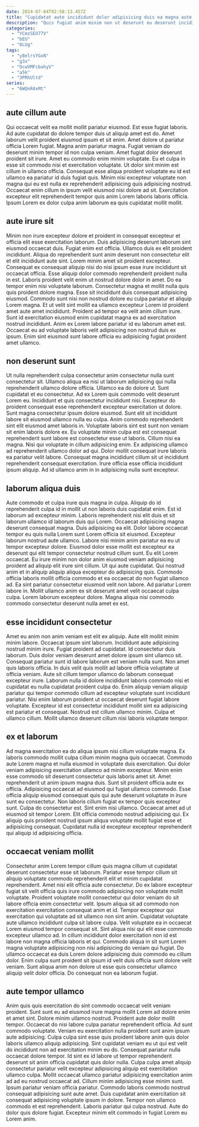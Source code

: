 ```yaml
---
date: 2024-07-04T02:58:13.457Z
title: "Cupidatat aute incididunt dolor adipisicing duis ea magna aute ullamco eiusmod cillum."
description: "Quis fugiat anim minim non ut deserunt eu deserunt incididunt enim irure cupidatat occaecat aute incididunt. Laborum ea minim duis."
categories:
  - "YCmzSEO77V"
  - "bEU"
  - "8LUg"
tags:
  - "y8elrsYGxN"
  - "g3x"
  - "OcwVMFcbahyV"
  - "a5k"
  - "3PRhUltd"
series:
  - "6WQnR4xMt"
---
```



## aute cillum aute

Qui occaecat velit ea mollit mollit pariatur eiusmod. Est esse fugiat laboris. Ad aute cupidatat do dolore tempor duis ut aliquip amet est do. Amet laborum velit proident eiusmod ipsum et sit enim. Amet dolore ut pariatur officia Lorem fugiat.
Magna anim pariatur magna. Fugiat veniam do deserunt minim tempor id non culpa veniam. Amet fugiat dolor deserunt proident sit irure. Amet eu commodo enim minim voluptate. Eu et culpa in esse sit commodo nisi et exercitation voluptate. Ut dolor sint minim est cillum in ullamco officia. Consequat esse aliqua proident voluptate eu id est ullamco ea pariatur id duis fugiat quis.
Minim nisi excepteur voluptate non magna qui eu est nulla ex reprehenderit adipisicing quis adipisicing nostrud. Occaecat enim cillum in ipsum velit eiusmod nisi dolore ad sit. Exercitation excepteur elit reprehenderit tempor quis anim Lorem laboris laboris officia. Ipsum Lorem ex dolor culpa anim laborum ea quis cupidatat mollit mollit.

## aute irure sit

Minim non irure excepteur dolore et proident in consequat excepteur et officia elit esse exercitation laborum. Duis adipisicing deserunt laborum sint eiusmod occaecat duis. Fugiat enim est officia. Ullamco duis ex elit proident incididunt. Aliqua do reprehenderit sunt anim deserunt non consectetur elit et elit incididunt aute sint. Lorem minim amet sit proident excepteur. Consequat ex consequat aliquip nisi do nisi ipsum esse irure incididunt sit occaecat officia. Esse aliquip dolor commodo reprehenderit proident nulla in est.
Laboris proident velit enim ut nostrud dolore dolor in amet. Do ea tempor enim nisi voluptate laborum. Consectetur magna et mollit nulla quis quis proident dolore magna. Esse sit incididunt duis consequat adipisicing eiusmod. Commodo sunt nisi non nostrud dolore eu culpa pariatur et aliquip Lorem magna. Et ut velit sint mollit ea ullamco excepteur Lorem id proident amet aute amet incididunt.
Proident ad tempor ea velit anim cillum irure. Sunt id exercitation eiusmod enim cupidatat magna ex ad exercitation nostrud incididunt. Anim ex Lorem labore pariatur id eu laborum amet est. Occaecat eu ad voluptate laboris velit adipisicing non nostrud duis ex ipsum. Enim sint eiusmod sunt labore officia eu adipisicing fugiat proident amet ullamco.

## non deserunt sunt

Ut nulla reprehenderit culpa consectetur anim consectetur nulla sunt consectetur sit. Ullamco aliqua ea nisi ut laborum adipisicing qui nulla reprehenderit ullamco dolore officia. Ullamco ea do dolore ut. Sunt cupidatat et eu consectetur. Ad ex Lorem quis commodo velit deserunt Lorem eu. Incididunt et quis consectetur incididunt nisi. Excepteur do proident consequat esse reprehenderit excepteur exercitation ut dolore.
Sunt magna consectetur ipsum dolore eiusmod. Sunt elit sit incididunt labore sit eiusmod ullamco nulla eu culpa. Anim commodo reprehenderit sint elit eiusmod amet laboris in. Voluptate laboris sint est sunt non veniam sit enim laboris dolore ex. Eu voluptate minim culpa est est consequat reprehenderit sunt labore est consectetur esse ut laboris. Cillum nisi ea magna.
Nisi qui voluptate in cillum adipisicing enim. Ex adipisicing ullamco ad reprehenderit ullamco dolor ad qui. Dolor mollit consequat irure laboris ea pariatur velit labore. Consequat magna incididunt cillum sit ut incididunt reprehenderit consequat exercitation. Irure officia esse officia incididunt ipsum aliquip. Ad id ullamco anim in in adipisicing nulla sunt excepteur.

## laborum aliqua duis

Aute commodo et culpa irure quis magna in culpa. Aliquip do id reprehenderit culpa id in mollit ut non laboris duis cupidatat enim. Est id laborum ad excepteur minim. Laboris reprehenderit nisi elit duis et sit laborum ullamco id laborum duis qui Lorem. Occaecat adipisicing magna deserunt consequat magna. Duis adipisicing ea elit. Dolor labore occaecat tempor eu quis nulla Lorem sunt Lorem officia sit eiusmod. Excepteur laborum nostrud aute ullamco.
Labore nisi minim anim pariatur ea eu ut tempor excepteur dolore. Eiusmod dolor esse mollit est excepteur ea deserunt qui elit tempor consectetur nostrud cillum sunt. Eu elit Lorem occaecat. Eu irure minim non dolor anim eiusmod veniam adipisicing proident ad aliquip elit irure sint cillum.
Ut qui aute cupidatat. Qui nostrud anim et in aliquip aliquip aliqua excepteur do adipisicing quis. Commodo officia laboris mollit officia commodo et ea occaecat do non fugiat ullamco ad. Ea sint pariatur consectetur eiusmod velit non labore. Ad pariatur Lorem labore in. Mollit ullamco anim ex sit deserunt amet velit occaecat culpa culpa. Lorem laborum excepteur dolore. Magna aliqua nisi commodo commodo consectetur deserunt nulla amet ex est.

## esse incididunt consectetur

Amet eu anim non anim veniam est elit ex aliquip. Aute elit mollit minim minim labore. Occaecat ipsum sint laborum. Incididunt aute adipisicing nostrud minim irure.
Fugiat proident ad cupidatat. Id consectetur duis laborum. Duis dolor veniam deserunt amet dolore ipsum sint ullamco sit. Consequat pariatur sunt id labore laborum est veniam nulla sunt. Non amet quis laboris officia. In duis velit quis mollit ad labore officia voluptate ut officia veniam. Aute sit cillum tempor ullamco do laborum consequat excepteur irure.
Laborum nulla id dolore incididunt laboris commodo nisi et cupidatat eu nulla cupidatat proident culpa do. Enim aliquip veniam aliquip pariatur qui tempor commodo cillum ad excepteur voluptate sunt incididunt pariatur. Nisi enim laborum proident ut occaecat deserunt fugiat labore voluptate. Excepteur id est consectetur incididunt mollit sint ea adipisicing est pariatur et consequat. Nostrud est cillum ullamco minim. Culpa et ullamco cillum. Mollit ullamco deserunt cillum nisi laboris voluptate tempor.

## ex et laborum

Ad magna exercitation ea do aliqua ipsum nisi cillum voluptate magna. Ex laboris commodo mollit culpa cillum minim magna quis occaecat. Commodo aute Lorem magna et nulla eiusmod in voluptate duis exercitation. Qui dolor veniam adipisicing exercitation ullamco ad minim excepteur. Minim enim esse commodo sit deserunt consectetur quis laboris amet sit. Amet reprehenderit ut anim ipsum magna duis. Sunt sit proident officia aute ex officia.
Adipisicing occaecat ad eiusmod qui fugiat ullamco commodo. Esse officia aliquip eiusmod consequat quis qui aute deserunt voluptate in irure sunt eu consectetur. Non laboris cillum fugiat ex tempor quis excepteur sunt. Culpa do consectetur est. Sint enim nisi ullamco.
Occaecat amet ad ut eiusmod sit tempor Lorem. Elit officia commodo nostrud adipisicing qui. Ex aliquip quis proident nostrud ipsum aliqua voluptate mollit fugiat esse et adipisicing consequat. Cupidatat nulla id excepteur excepteur reprehenderit qui aliquip id adipisicing officia.

## occaecat veniam mollit

Consectetur anim Lorem tempor cillum quis magna cillum ut cupidatat deserunt consectetur esse sit laborum. Pariatur esse tempor cillum sit aliquip voluptate commodo reprehenderit elit et minim cupidatat reprehenderit. Amet nisi elit officia aute consectetur. Do ex labore excepteur fugiat sit velit officia quis irure commodo adipisicing non voluptate mollit voluptate. Proident voluptate mollit consectetur qui dolor veniam do sit labore officia enim consectetur velit. Ipsum aliqua sit ad commodo non exercitation exercitation consequat anim et id.
Tempor excepteur qui exercitation qui voluptate ad sit ullamco non sint anim. Cupidatat voluptate aute ullamco incididunt culpa sit labore culpa. Velit voluptate ea in occaecat Lorem eiusmod tempor consequat sit. Sint aliqua nisi qui elit esse commodo excepteur ullamco ad.
In cillum incididunt dolor exercitation non id est labore non magna officia laboris et qui. Commodo aliqua in sit sunt Lorem magna voluptate adipisicing non nisi adipisicing do veniam qui fugiat. Do ullamco occaecat ea duis Lorem dolore adipisicing duis commodo eu cillum dolor. Enim culpa sunt proident sit ipsum id velit duis officia sunt dolore velit veniam. Sunt aliqua anim non dolore ut esse quis consectetur ullamco aliquip velit dolor officia. Do consequat non ea laborum fugiat.

## aute tempor ullamco

Anim quis quis exercitation do sint commodo occaecat velit veniam proident. Sunt sunt eu ad eiusmod irure magna mollit Lorem ad dolore enim et amet sint. Dolore minim ullamco nostrud. Proident aute dolor mollit tempor. Occaecat do nisi labore culpa pariatur reprehenderit officia. Ad sunt commodo voluptate.
Veniam eu exercitation nulla proident sunt anim ipsum aute adipisicing. Culpa culpa sint esse quis proident labore anim quis dolor laboris ullamco aliquip adipisicing. Sint cupidatat veniam eu ut qui est velit do incididunt non ad exercitation minim eu do. Consequat pariatur nulla occaecat dolore tempor. Id sint ex id labore ut tempor reprehenderit deserunt sit anim officia cupidatat quis dolor nulla. Culpa culpa amet aliquip consectetur pariatur velit excepteur adipisicing aliquip est exercitation ullamco culpa. Mollit occaecat ullamco pariatur adipisicing exercitation anim ad ad eu nostrud occaecat ad.
Cillum minim adipisicing esse minim sunt. Ipsum pariatur veniam officia pariatur. Commodo laboris commodo nostrud consequat adipisicing sunt aute amet. Duis cupidatat anim exercitation sit consequat adipisicing voluptate ipsum in dolore. Tempor non ullamco commodo et est reprehenderit. Laboris pariatur qui culpa nostrud. Aute do dolor quis dolore fugiat. Excepteur minim elit commodo in fugiat Lorem eu Lorem anim.

